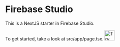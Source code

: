 # Firebase Studio

This is a NextJS starter in Firebase Studio.

To get started, take a look at src/app/page.tsx.
<a href="https://studio--verbalizeai-nq5la.us-central1.hosted.app">
  <img
    height="32"
    alt="Try out NoteCast"
    src="https://cdn.firebasestudio.dev/btn/open_bright_32.svg">
</a>
